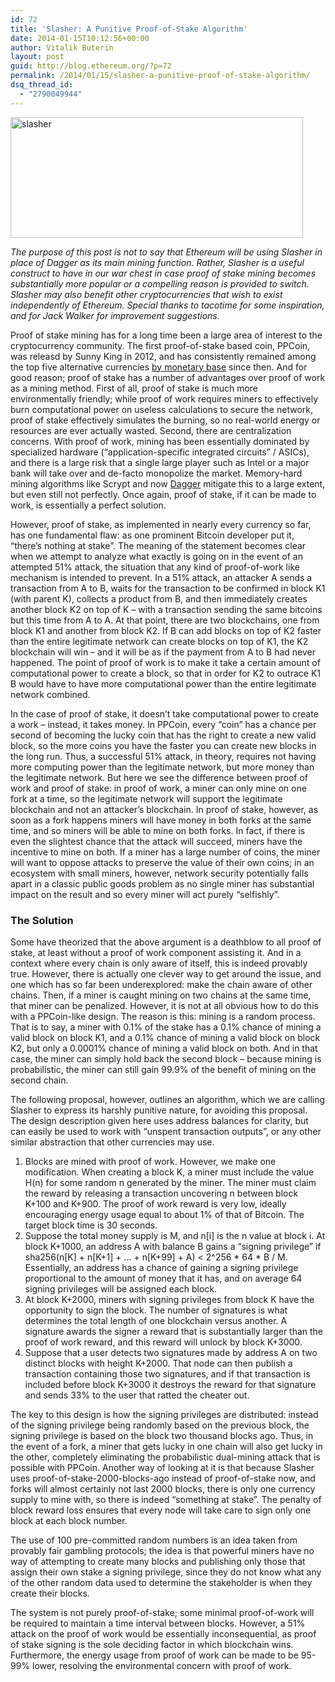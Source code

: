 ```yaml
---
id: 72
title: 'Slasher: A Punitive Proof-of-Stake Algorithm'
date: 2014-01-15T10:12:56+00:00
author: Vitalik Buterin
layout: post
guid: http://blog.ethereum.org/?p=72
permalink: /2014/01/15/slasher-a-punitive-proof-of-stake-algorithm/
dsq_thread_id:
  - "2790049944"
---
```

<img class="alignnone size-full wp-image-88" src="https://blog.ethereum.org/wp-content/uploads/2013/12/slasher.jpg" alt="slasher" width="468" height="193" />

<i>The purpose of this post is not to say that Ethereum will be using Slasher in place of Dagger as its main mining function. Rather, Slasher is a useful construct to have in our war chest in case proof of stake mining becomes substantially more popular or a compelling reason is provided to switch. Slasher may also benefit other cryptocurrencies that wish to exist independently of Ethereum. Special thanks to tacotime for some inspiration, and for Jack Walker for improvement suggestions.</i>

Proof of stake mining has for a long time been a large area of interest to the cryptocurrency community. The first proof-of-stake based coin, PPCoin, was releasd by Sunny King in 2012, and has consistently remained among the top five alternative currencies <a href="http://coinmarketcap.com/">by monetary base</a> since then. And for good reason; proof of stake has a number of advantages over proof of work as a mining method. First of all, proof of stake is much more environmentally friendly; while proof of work requires miners to effectively burn computational power on useless calculations to secure the network, proof of stake effectively simulates the burning, so no real-world energy or resources are ever actually wasted. Second, there are centralization concerns. With proof of work, mining has been essentially dominated by specialized hardware (“application-specific integrated circuits” / ASICs), and there is a large risk that a single large player such as Intel or a major bank will take over and de-facto monopolize the market. Memory-hard mining algorithms like Scrypt and now <a href="http://wiki.ethereum.org/index.php/Dagger">Dagger</a> mitigate this to a large extent, but even still not perfectly. Once again, proof of stake, if it can be made to work, is essentially a perfect solution.

However, proof of stake, as implemented in nearly every currency so far, has one fundamental flaw: as one prominent Bitcoin developer put it, “there’s nothing at stake”. The meaning of the statement becomes clear when we attempt to analyze what exactly is going on in the event of an attempted 51% attack, the situation that any kind of proof-of-work like mechanism is intended to prevent. In a 51% attack, an attacker A sends a transaction from A to B, waits for the transaction to be confirmed in block K1 (with parent K), collects a product from B, and then immediately creates another block K2 on top of K – with a transaction sending the same bitcoins but this time from A to A. At that point, there are two blockchains, one from block K1 and another from block K2. If B can add blocks on top of K2 faster than the entire legitimate network can create blocks on top of K1, the K2 blockchain will win – and it will be as if the payment from A to B had never happened. The point of proof of work is to make it take a certain amount of computational power to create a block, so that in order for K2 to outrace K1 B would have to have more computational power than the entire legitimate network combined.

In the case of proof of stake, it doesn’t take computational power to create a work – instead, it takes money. In PPCoin, every “coin” has a chance per second of becoming the lucky coin that has the right to create a new valid block, so the more coins you have the faster you can create new blocks in the long run. Thus, a successful 51% attack, in theory, requires not having more computing power than the legitimate network, but more money than the legitimate network. But here we see the difference between proof of work and proof of stake: in proof of work, a miner can only mine on one fork at a time, so the legitimate network will support the legitimate blockchain and not an attacker’s blockchain. In proof of stake, however, as soon as a fork happens miners will have money in both forks at the same time, and so miners will be able to mine on both forks. In fact, if there is even the slightest chance that the attack will succeed, miners have the incentive to mine on both. If a miner has a large number of coins, the miner will want to oppose attacks to preserve the value of their own coins; in an ecosystem with small miners, however, network security potentially falls apart in a classic public goods problem as no single miner has substantial impact on the result and so every miner will act purely “selfishly”.
<h3>The Solution</h3>
Some have theorized that the above argument is a deathblow to all proof of stake, at least without a proof of work component assisting it. And in a context where every chain is only aware of itself, this is indeed provably true. However, there is actually one clever way to get around the issue, and one which has so far been underexplored: make the chain aware of other chains. Then, if a miner is caught mining on two chains at the same time, that miner can be penalized. However, it is not at all obvious how to do this with a PPCoin-like design. The reason is this: mining is a random process. That is to say, a miner with 0.1% of the stake has a 0.1% chance of mining a valid block on block K1, and a 0.1% chance of mining a valid block on block K2, but only a 0.0001% chance of mining a valid block on both. And in that case, the miner can simply hold back the second block – because mining is probabilistic, the miner can still gain 99.9% of the benefit of mining on the second chain.

The following proposal, however, outlines an algorithm, which we are calling Slasher to express its harshly punitive nature, for avoiding this proposal. The design description given here uses address balances for clarity, but can easily be used to work with “unspent transaction outputs”, or any other similar abstraction that other currencies may use.
<ol>
	<li>Blocks are mined with proof of work. However, we make one modification. When creating a block K, a miner must include the value H(n) for some random n generated by the miner. The miner must claim the reward by releasing a transaction uncovering n between block K+100 and K+900. The proof of work reward is very low, ideally encouraging energy usage equal to about 1% of that of Bitcoin. The target block time is 30 seconds.</li>
	<li>Suppose the total money supply is M, and n[i] is the n value at block i. At block K+1000, an address A with balance B gains a “signing privilege” if sha256(n[K] + n[K+1] + ... + n[K+99] + A) &lt; 2^256 * 64 * B / M. Essentially, an address has a chance of gaining a signing privilege proportional to the amount of money that it has, and on average 64 signing privileges will be assigned each block.</li>
	<li>At block K+2000, miners with signing privileges from block K have the opportunity to sign the block. The number of signatures is what determines the total length of one blockchain versus another. A signature awards the signer a reward that is substantially larger than the proof of work reward, and this reward will unlock by block K+3000.</li>
	<li>Suppose that a user detects two signatures made by address A on two distinct blocks with height K+2000. That node can then publish a transaction containing those two signatures, and if that transaction is included before block K+3000 it destroys the reward for that signature and sends 33% to the user that ratted the cheater out.</li>
</ol>
The key to this design is how the signing privileges are distributed: instead of the signing privilege being randomly based on the previous block, the signing privilege is based on the block two thousand blocks ago. Thus, in the event of a fork, a miner that gets lucky in one chain will also get lucky in the other, completely eliminating the probabilistic dual-mining attack that is possible with PPCoin. Another way of looking at it is that because Slasher uses proof-of-stake-2000-blocks-ago instead of proof-of-stake now, and forks will almost certainly not last 2000 blocks, there is only one currency supply to mine with, so there is indeed “something at stake”. The penalty of block reward loss ensures that every node will take care to sign only one block at each block number.

The use of 100 pre-committed random numbers is an idea taken from provably fair gambling protocols; the idea is that powerful miners have no way of attempting to create many blocks and publishing only those that assign their own stake a signing privilege, since they do not know what any of the other random data used to determine the stakeholder is when they create their blocks.

The system is not purely proof-of-stake; some minimal proof-of-work will be required to maintain a time interval between blocks. However, a 51% attack on the proof of work would be essentially inconsequential, as proof of stake signing is the sole deciding factor in which blockchain wins. Furthermore, the energy usage from proof of work can be made to be 95-99% lower, resolving the environmental concern with proof of work.